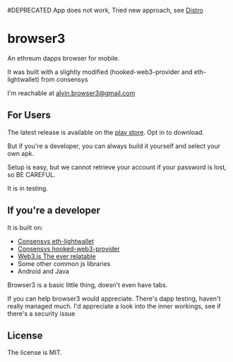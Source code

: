 #DEPRECATED
App does not work, Tried new approach, see [Distro](https://github.com/iamalvin/distro)


# browser3
An ethreum dapps browser for mobile.

It was built with a slightly modified (hooked-web3-provider and eth-lightwallet) from consensys

I'm reachable at [alvin.browser3@gmail.com](mailto:alvin.browser3@gmail.com)

## For Users
The latest release is available on the [play store](https://play.google.com/apps/testing/com.bkfinds.browser3). Opt in to download.

But if you're a developer, you can always build it yourself and select your own apk.

Setup is easy, but we cannot retrieve your account if your password is lost, so BE CAREFUL.

It is in testing.

## If you're a developer
It is built on:
* [Consensys eth-lightwallet](https://github.com/ConsenSys/eth-lightwallet)
* [Consensys hooked-web3-provider](https://github.com/ConsenSys/hooked-web3-provider)
* [Web3.js The ever relatable](https://github.com/ethereum/web3.js)
* Some other common js libraries
* Android and Java

Browser3 is a basic little thing, doesn't even have tabs.

If you can help browser3 would appreciate.
There's dapp testing, haven't really managed much.
I'd appreciate a look into the inner workings, see if there's a security issue 

## License
The license is MIT. 
